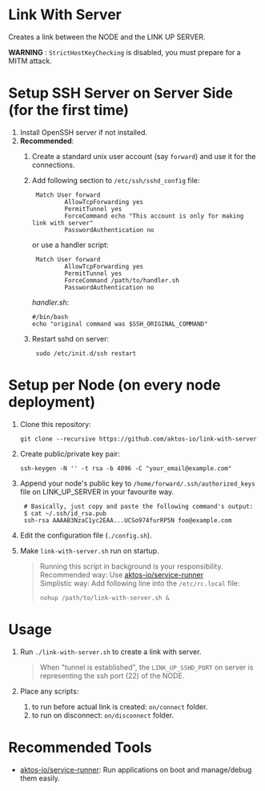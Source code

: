 # Link With Server

Creates a link between the NODE and the LINK UP SERVER.

**WARNING** : `StrictHostKeyChecking` is disabled, you must prepare for a MITM attack.


# Setup SSH Server on Server Side (for the first time)

1. Install OpenSSH server if not installed.
2. **Recommended**:
    1. Create a standard unix user account (say `forward`) and use it for the connections.
    2. Add following section to `/etc/ssh/sshd_config` file:

            Match User forward
                    AllowTcpForwarding yes
                    PermitTunnel yes
                    ForceCommand echo "This account is only for making link with server"
                    PasswordAuthentication no

        or use a handler script:
        
            Match User forward
                    AllowTcpForwarding yes
                    PermitTunnel yes
                    ForceCommand /path/to/handler.sh
                    PasswordAuthentication no
                    
        *handler.sh*:

           #/bin/bash
           echo "original command was $SSH_ORIGINAL_COMMAND"

    3. Restart sshd on server:

            sudo /etc/init.d/ssh restart


# Setup per Node (on every node deployment)

1. Clone this repository:

       git clone --recursive https://github.com/aktos-io/link-with-server

2. Create public/private key pair:

       ssh-keygen -N '' -t rsa -b 4096 -C "your_email@example.com"

3. Append your node's public key to `/home/forward/.ssh/authorized_keys` file on LINK_UP_SERVER in your favourite way.

        # Basically, just copy and paste the following command's output:
        $ cat ~/.ssh/id_rsa.pub
        ssh-rsa AAAAB3NzaC1yc2EAA...UCSo974furRP5N foo@example.com  

4. Edit the configuration file (`./config.sh`).

5. Make `link-with-server.sh` run on startup.

    > Running this script in background is your responsibility. <br />
    > Recommended way: Use [aktos-io/service-runner](https://github.com/aktos-io/service-runner) <br />
    > Simplistic way:  Add following line into the `/etc/rc.local` file:
    >
    >     nohup /path/to/link-with-server.sh &
    >


# Usage

1. Run `./link-with-server.sh` to create a link with server.

    > When "tunnel is established", the `LINK_UP_SSHD_PORT` on server
    > is representing the ssh port (22) of the NODE.

2. Place any scripts:

    1. to run before actual link is created: `on/connect` folder.
    3. to run on disconnect: `on/disconnect` folder.

# Recommended Tools

* [aktos-io/service-runner](https://github.com/aktos-io/service-runner): Run applications on boot and manage/debug them easily.
